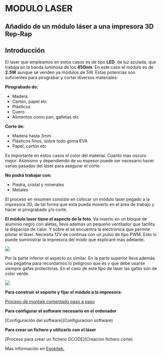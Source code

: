 # MODULO LASER

## Añadido de un módulo láser a una impresora 3D Rep-Rap

## Introducción
El laser que empleamos en estos casos es de tipo **LED**, de luz azulada, que trabaja en la banda luminosa de los **450nm**. En este caso el módulo es de **2.5W** aunque se venden ya módulos de 5W. Estas potencias son suficientes para pirograbar y cortar diversos materiales:

**Pirograbado de:**
- Madera
- Cartón, papel etc
- Plásticos
- Cuero
- Alimentos como pan, galletas etc

**Corte de:**
- Madera hasta 3mm
- Plásticos finos, sobre todo goma EVA
- Papel, cartón etc

Es importante en estos casos el color del material. Cuanto mas oscuro mejor. Asimismo y dependiendo de su espesor puede ser necesario hacer varias pasadas del láser para asegurar el corte.

**No podrá trabajar con:**
- Piedra, cristal y minerales
- Metales

El proceso en resumen consiste en colocar un módulo laser pegado a la impresora 3D, de tal forma que está pueda moverlo en el área de trabajo y hacer el pirograbado y/o corte.

**El módulo laser tiene el aspecto de la foto**. Va inserto en un bloque de aluminio negro con aletas, lleva además un pequeño ventilador que facilita la dispación de calor. Y sobre el se encuentra la electrónica que permite pilotar el láser. Necesita 12V de continua con un pulso de tipo PWM. Esto lo  puede suministrar la impresora del modo que explicaré mas adelante.

![](Imágenes/Vista_sup_laser.png)

Por la parte inferior el aspecto es similar. En la parte superior lleva además una pegatina para recordarnos lo peligroso que es y que debe usarse siempre gafas protectoras. En el caso de este tipo de láser las gafas son de color verde.

![](Imágenes/Vista_inf_laser.png)

**Para construir el soporte y fijar el módulo a la impresora:**

[Proceso de montaje comentado paso a paso](Montaje.md)

**Para configurar el software necesario en el ordenador**

[Configuración del software](Configuracion software)

**Para crear un fichero y utilizarlo con el láser**

[Proceso para crear un fichero GCODE](Creacion fichero corte)



Mas información en [Egokitek.](http://www.egokitek.com)
